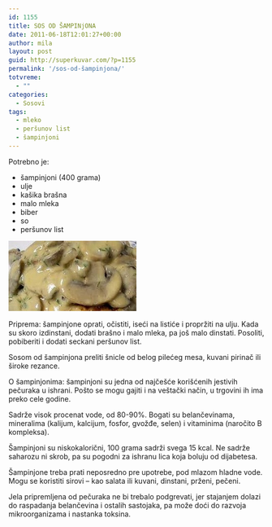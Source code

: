 ```yaml
---
id: 1155
title: SOS OD ŠAMPINjONA
date: 2011-06-18T12:01:27+00:00
author: mila
layout: post
guid: http://superkuvar.com/?p=1155
permalink: '/sos-od-šampinjona/'
totvreme:
  - ""
categories:
  - Sosovi
tags:
  - mleko
  - peršunov list
  - šampinjoni
---
```

Potrebno je:

  * šampinjoni (400 grama)
  * ulje
  * kašika brašna
  * malo mleka
  * biber
  * so
  * peršunov list

<img class="alignnone size-full wp-image-1156" title="sosodpecuraka" src="/wp-content/uploads/2011/06/sosodpecuraka-e1308398375121.jpg" alt="" width="252" height="138" /> 

Priprema: šampinjone oprati, očistiti, iseći na listiće i propržiti na ulju. Kada su skoro izdinstani, dodati brašno i malo mleka, pa još malo dinstati. Posoliti, pobiberiti i dodati seckani peršunov list.

Sosom od šampinjona preliti šnicle od belog pilećeg mesa, kuvani pirinač ili široke rezance.

O šampinjonima: šampinjoni su jedna od najčešće korišćenih jestivih pečuraka u ishrani. Pošto se mogu gajiti i na veštački način, u trgovini ih ima preko cele godine.

Sadrže visok procenat vode, od 80-90%. Bogati su belančevinama, mineralima (kalijum, kalcijum, fosfor, gvožđe, selen) i vitaminima (naročito B kompleksa).

Šampinjoni su niskokalorični, 100 grama sadrži svega 15 kcal. Ne sadrže saharozu ni skrob, pa su pogodni za ishranu lica koja boluju od dijabetesa.

Šampinjone treba prati neposredno pre upotrebe, pod mlazom hladne vode. Mogu se koristiti sirovi &#8211; kao salata ili kuvani, dinstani, prženi, pečeni.

Jela pripremljena od pečuraka ne bi trebalo podgrevati, jer stajanjem dolazi do raspadanja belančevina i ostalih sastojaka, pa može doći do razvoja mikroorganizama i nastanka toksina.